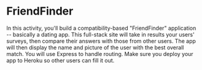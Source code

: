 # FriendFinder
In this activity, you'll build a compatibility-based "FriendFinder" application -- basically a dating app. This full-stack site will take in results your users' surveys, then compare their answers with those from other users. The app will then display the name and picture of the user with the best overall match. You will use Express to handle routing. Make sure you deploy your app to Heroku so other users can fill it out.

